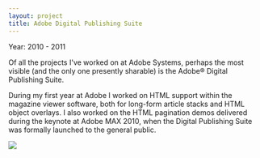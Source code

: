```yaml
---
layout: project
title: Adobe Digital Publishing Suite
---
```


<p class="meta">Year: 2010 - 2011</p>

Of all the projects I've worked on at Adobe Systems, perhaps the most visible (and the only one presently sharable) is the Adobe&reg; Digital Publishing Suite. 

During my first year at Adobe I worked on HTML support within the magazine viewer software, both for long-form article stacks and HTML object overlays. I also worked on the HTML pagination demos delivered during the keynote at Adobe MAX 2010, when the Digital Publishing Suite was formally launched to the general public.

<img src="/images/wired_ipad.jpg" class="framed" />
